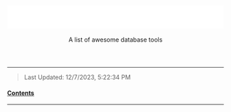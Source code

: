 <header align="center" data-title="Databases">
  <img src="assets/title.svg" />
  <p>A list of awesome database tools</p>
</header>

---

> Last Updated: 12/7/2023, 5:22:34 PM

<u><h4>Contents</h4></u>

<!-- @import "[TOC]" {cmd="toc" depthFrom=1 depthTo=6 orderedList=false} -->

<!-- code_chunk_output -->



<!-- /code_chunk_output -->

<!-- _Additional Notes Here_ -->

---

<!-- ## Header -->
